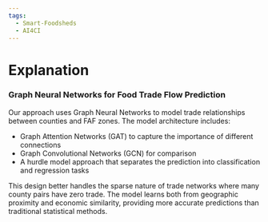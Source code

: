 ```yaml
---
tags:
  - Smart-Foodsheds
  - AI4CI
---
```


# Explanation

### Graph Neural Networks for Food Trade Flow Prediction
Our approach uses Graph Neural Networks to model trade relationships between counties and FAF zones. The model architecture includes:
- Graph Attention Networks (GAT) to capture the importance of different connections
- Graph Convolutional Networks (GCN) for comparison
- A hurdle model approach that separates the prediction into classification and regression tasks

This design better handles the sparse nature of trade networks where many county pairs have zero trade. The model learns both from geographic proximity and economic similarity, providing more accurate predictions than traditional statistical methods.
